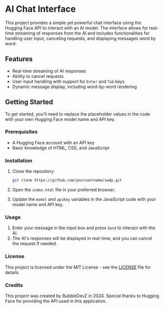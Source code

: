 # AI Chat Interface

This project provides a simple yet powerful chat interface using the Hugging Face API to interact with an AI model. The interface allows for real-time streaming of responses from the AI and includes functionalities for handling user input, canceling requests, and displaying messages word by word.

## Features

- Real-time streaming of AI responses
- Ability to cancel requests
- User input handling with support for `Enter` and `Tab` keys
- Dynamic message display, including word-by-word rendering

## Getting Started

To get started, you'll need to replace the placeholder values in the code with your own Hugging Face model name and API key.

### Prerequisites

- A Hugging Face account with an API key
- Basic knowledge of HTML, CSS, and JavaScript

### Installation

1. Clone the repository:

    ```bash
    git clone https://github.com/yourusername/sw4p.git
    ```

2. Open the `index.html` file in your preferred browser.

3. Update the `model` and `apiKey` variables in the JavaScript code with your model name and API key.

### Usage

1. Enter your message in the input box and press `Send` to interact with the AI.
2. The AI's responses will be displayed in real-time, and you can cancel the request if needed.

### License

This project is licensed under the MIT License - see the [LICENSE](LICENSE) file for details.

### Credits

This project was created by BubbleDevZ in 2024. Special thanks to Hugging Face for providing the API used in this application.
